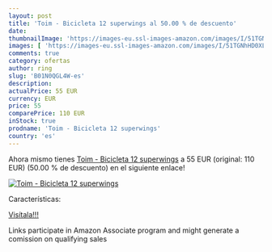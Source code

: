 ```yaml
---
layout: post
title: 'Toim - Bicicleta 12 superwings al 50.00 % de descuento'
date: 
thumbnailImage: 'https://images-eu.ssl-images-amazon.com/images/I/51TGNhHD0XL._SL200_.jpg'
images: [ 'https://images-eu.ssl-images-amazon.com/images/I/51TGNhHD0XL._SL200_.jpg' ]
comments: true
category: ofertas
author: ring
slug: 'B01N0QGL4W-es'
description:
actualPrice: 55 EUR
currency: EUR
price: 55
comparePrice: 110 EUR
inStock: true
prodname: 'Toim - Bicicleta 12 superwings'
country: 'es'
---
```


Ahora mismo tienes [Toim - Bicicleta 12 superwings](https://www.amazon.es/dp/B01N0QGL4W/?tag=tolees-21) a 55 EUR (original: 110 EUR) (50.00 %  de descuento) en el siguiente enlace!

[![Toim - Bicicleta 12 superwings](https://images-eu.ssl-images-amazon.com/images/I/51TGNhHD0XL._SL200_.jpg)](https://www.amazon.es/dp/B01N0QGL4W/?tag=tolees-21)

Características:


[Visítala!!!](https://www.amazon.es/dp/B01N0QGL4W/?tag=tolees-21)

Links participate in Amazon Associate program and might generate a comission on qualifying sales
